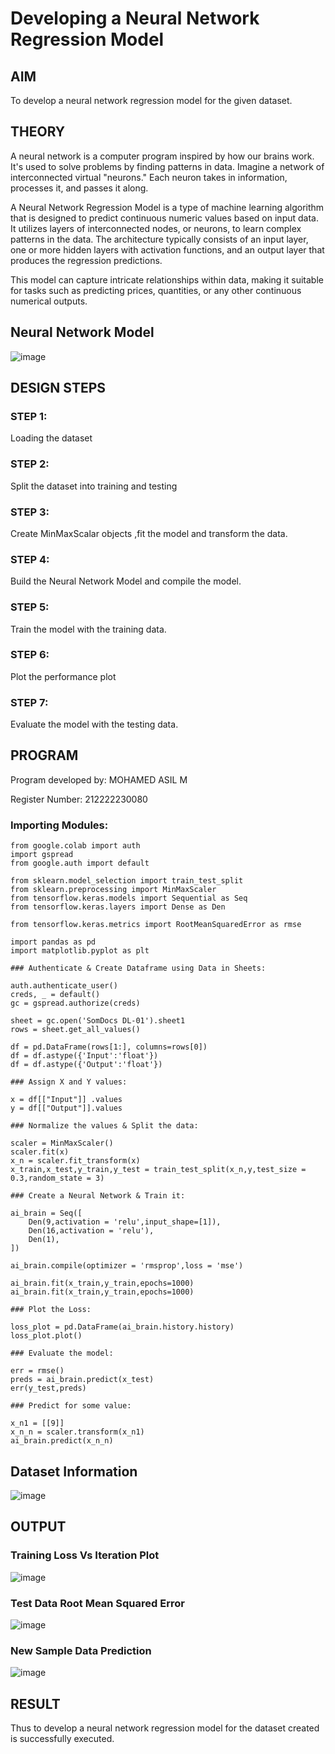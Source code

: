 # Developing a Neural Network Regression Model

## AIM

To develop a neural network regression model for the given dataset.

## THEORY
A neural network is a computer program inspired by how our brains work. It's used to solve problems by finding patterns in data. Imagine a network of interconnected virtual "neurons." Each neuron takes in information, processes it, and passes it along.

A Neural Network Regression Model is a type of machine learning algorithm that is designed to predict continuous numeric values based on input data. It utilizes layers of interconnected nodes, or neurons, to learn complex patterns in the data. The architecture typically consists of an input layer, one or more hidden layers with activation functions, and an output layer that produces the regression predictions.

This model can capture intricate relationships within data, making it suitable for tasks such as predicting prices, quantities, or any other continuous numerical outputs.
## Neural Network Model

![image](https://github.com/Bmohamedathil/basic-nn-model/assets/119560261/1e33c5ea-2b02-46a6-9ced-a17006c51dfb)

## DESIGN STEPS

### STEP 1:

Loading the dataset

### STEP 2:

Split the dataset into training and testing

### STEP 3:

Create MinMaxScalar objects ,fit the model and transform the data.

### STEP 4:

Build the Neural Network Model and compile the model.

### STEP 5:

Train the model with the training data.

### STEP 6:

Plot the performance plot

### STEP 7:

Evaluate the model with the testing data.

## PROGRAM

Program developed by: MOHAMED ASIL M

Register Number: 212222230080

### Importing Modules:
```
from google.colab import auth
import gspread
from google.auth import default

from sklearn.model_selection import train_test_split
from sklearn.preprocessing import MinMaxScaler
from tensorflow.keras.models import Sequential as Seq
from tensorflow.keras.layers import Dense as Den

from tensorflow.keras.metrics import RootMeanSquaredError as rmse

import pandas as pd
import matplotlib.pyplot as plt

### Authenticate & Create Dataframe using Data in Sheets:

auth.authenticate_user()
creds, _ = default()
gc = gspread.authorize(creds)

sheet = gc.open('SomDocs DL-01').sheet1 
rows = sheet.get_all_values()

df = pd.DataFrame(rows[1:], columns=rows[0])
df = df.astype({'Input':'float'})
df = df.astype({'Output':'float'})

### Assign X and Y values:

x = df[["Input"]] .values
y = df[["Output"]].values

### Normalize the values & Split the data:

scaler = MinMaxScaler()
scaler.fit(x)
x_n = scaler.fit_transform(x)
x_train,x_test,y_train,y_test = train_test_split(x_n,y,test_size = 0.3,random_state = 3)

### Create a Neural Network & Train it:

ai_brain = Seq([
    Den(9,activation = 'relu',input_shape=[1]),
    Den(16,activation = 'relu'),
    Den(1),
])

ai_brain.compile(optimizer = 'rmsprop',loss = 'mse')

ai_brain.fit(x_train,y_train,epochs=1000)
ai_brain.fit(x_train,y_train,epochs=1000)

### Plot the Loss:

loss_plot = pd.DataFrame(ai_brain.history.history)
loss_plot.plot()

### Evaluate the model:

err = rmse()
preds = ai_brain.predict(x_test)
err(y_test,preds)

### Predict for some value:

x_n1 = [[9]]
x_n_n = scaler.transform(x_n1)
ai_brain.predict(x_n_n)
```
## Dataset Information
![image](https://github.com/Bmohamedathil/basic-nn-model/assets/119560261/70f1a614-e226-4416-a88c-4e40a3b3f4cb)

## OUTPUT

### Training Loss Vs Iteration Plot
![image](https://github.com/Bmohamedathil/basic-nn-model/assets/119560261/12f455ec-b908-4633-98fc-6f355ffb7e9d)

### Test Data Root Mean Squared Error
![image](https://github.com/Bmohamedathil/basic-nn-model/assets/119560261/6b4137b7-809d-4876-acfa-e0ffe4293868)

### New Sample Data Prediction
![image](https://github.com/Bmohamedathil/basic-nn-model/assets/119560261/0bb9288b-f66e-4306-a7ff-e5f51606214f)


## RESULT

Thus to develop a neural network regression model for the dataset created is successfully executed.
